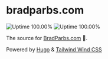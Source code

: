 # bradparbs.com

![Uptime 100.00%](https://img.shields.io/endpoint?url=https%3A%2F%2Fraw.githubusercontent.com%2Fbradp%2Fuptime%2Fmaster%2Fapi%2Fbrad-parbs-com%2Fuptime.json) ![Uptime 100.00%](https://img.shields.io/endpoint?url=https%3A%2F%2Fraw.githubusercontent.com%2Fbradp%2Fuptime%2Fmaster%2Fapi%2Fbrad-parbs-com%2Fresponse-time.json)


The source for [BradParbs.com](https://bradparbs.com) 🎉️.

Powered by [Hugo](https://gohugo.io) & [Tailwind Wind CSS](https://tailwindcss.com)

